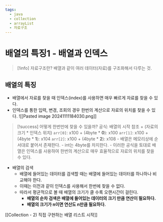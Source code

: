 ```yaml
---
tags:
  - java
  - collection
  - arrayList
  - 자료구조
---
```


# 배열의 특징1 - 배열과 인덱스
> [!info] 자료구조란?
> 배열과 같이 여러 데이터(자료)를 구조화해서 다루는 것.

## 배열의 특징
- 배열에서 자료를 찾을 때 인덱스(index)를 사용하면 매우 빠르게 자료를 찾을 수 있다.
- 인덱스를 통한 입력, 변경, 조회의 경우 한번의 계산으로 자료의 위치를 찾을 수 있다.
	![[Pasted image 20241111184030.png]]

> [!success] 어떻게 한번만에 찾을 수 있을까?
> 공식: 배열의 시작 참조 + (자료의 크기 * 인덱스 위치)
> `arr[0]`: x100 + (4byte \* **0**): x100
> `arr[1]`: x100 + (4byte \* **1**): x104
> `arr[2]`: x100 + (4byte \* **2**): x108
	- 배열은 메모리상에 순서대로 붙어서 존재한다.
	- int는 4byte를 차지한다.
	- 이러한 공식을 토대로 배열은 인덱스를 사용하여 한번의 계산으로 매우 효율적으로 자료의 위치를 찾을 수 있다.

- 배열의 검색
	- 배열에 들어있는 데이터를 검색할 때는 배열에 들어있는 데이터를 하나하나 비교해야 한다.
	- 이때는 이전과 같이 인덱스를 사용해서 한번에 찾을 수 없다.
	- 따라서 평균적으로 볼 때 배열의 크기가 클 수록 오랜시간이 걸린다.
		- **배열의 순차 검색은 배열에 들어있는 데이터의 크기 만큼 연산이 필요하다.**
		- **배열의 크기가 n이면 연산도 n만큼 필요하다.**




[[Collection - 2) 직접 구현하는 배열 리스트 시작]]




